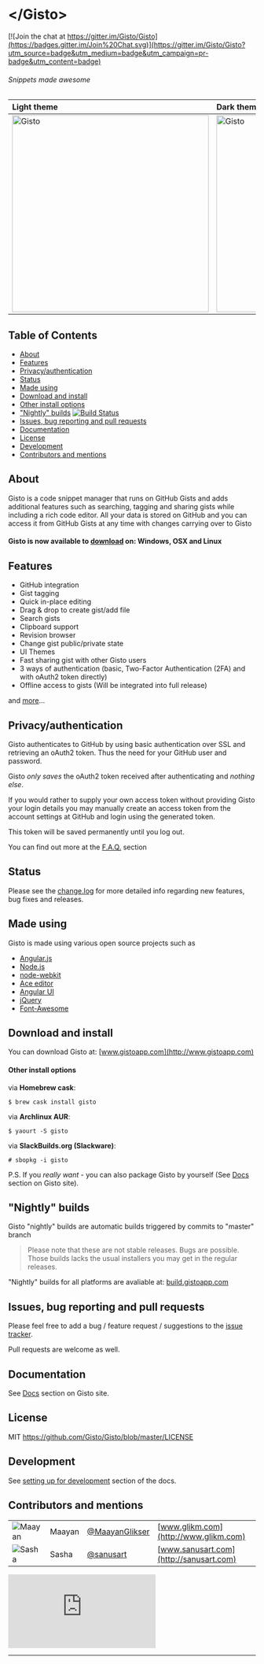 # \</Gisto\>

[![Join the chat at https://gitter.im/Gisto/Gisto](https://badges.gitter.im/Join%20Chat.svg)](https://gitter.im/Gisto/Gisto?utm_source=badge&utm_medium=badge&utm_campaign=pr-badge&utm_content=badge)

###### Snippets made awesome

| Light theme | Dark theme |
|:------|:------|
| <img src="http://gistoapp.com/images/lite_theme.png" width="400px" alt="Gisto"> | <img src="http://gistoapp.com/images/dark_theme.png" width="400px" alt="Gisto"> |

## Table of Contents

- [About](#about)
- [Features](#features)
- [Privacy/authentication](#privacyauthentication)
- [Status](#status)
- [Made using](#made-using)
- [Download and install](#download-and-install)
- [Other install options](#other-install-options)
- ["Nightly" builds](#nightly-builds) [![Build Status](https://circleci.com/gh/Gisto/Gisto.svg?circle-token=a22d02e6933342b0dfce682a5934de677e22f490)](https://circleci.com/gh/Gisto/Gisto/tree/master)
- [Issues, bug reporting and pull requests](#issues-bug-reporting-and-pull-requests)
- [Documentation](#documentation)
- [License](#license)
- [Development](#development)
- [Contributors and mentions](#contributors-and-mentions)

## About

Gisto is a code snippet manager that runs on GitHub Gists and adds additional features such as searching, tagging and sharing gists while including a rich code editor. 
All your data is stored on GitHub and you can access it from GitHub Gists at any time with changes carrying over to Gisto

#### Gisto is now available to [download](https://github.com/Gisto/Gisto#downloads) on: Windows, OSX and Linux

## Features

* GitHub integration
* Gist tagging
* Quick in-place editing
* Drag & drop to create gist/add file
* Search gists
* Clipboard support
* Revision browser
* Change gist public/private state
* UI Themes
* Fast sharing gist with other Gisto users
* 3 ways of authentication (basic, Two-Factor Authentication (2FA) and with oAuth2 token directly)
* Offline access to gists (Will be integrated into full release)

and [more](http://gistoapp.com/features/)...

## Privacy/authentication

Gisto authenticates to GitHub by using basic authentication over SSL and retrieving an oAuth2 token. Thus the need for your GitHub user and password.

Gisto <em>only saves</em> the oAuth2 token received after authenticating and <em>nothing else</em>.

If you would rather to supply your own access token without providing Gisto your login details you may manually create an access token from the account settings at GitHub and login using the generated token.

This token will be saved permanently until you log out.

You can find out more at the [F.A.Q.](http://www.gistoapp.com/faq/) section

## Status

Please see the [change.log](http://www.gistoapp.com/changelog/) for more detailed info regarding new features, bug fixes and releases.

## Made using

Gisto is made using various open source projects such as

* [Angular.js](http://angularjs.org/) 
* [Node.js](http://nodejs.org/)
* [node-webkit](https://github.com/rogerwang/node-webkit)
* [Ace editor](http://ajaxorg.github.io/ace/)
* [Angular UI](http://angular-ui.github.io/)
* [jQuery](http://jquery.com/)
* [Font-Awesome](http://fortawesome.github.io/Font-Awesome/)

## Download and install

You can download Gisto at: [www.gistoapp.com](http://www.gistoapp.com)

#### Other install options

via **Homebrew cask**:

`$ brew cask install gisto`

via **Archlinux AUR**:

`$ yaourt -S gisto`

via **SlackBuilds.org (Slackware)**:

`# sbopkg -i gisto`

P.S. If you *really want* - you can also package Gisto by yourself (See [Docs](http://www.gistoapp.com/documentation/) section on Gisto site).

## "Nightly" builds

Gisto "nightly" builds are automatic builds triggered by commits to "master" branch

> Please note that these are not stable releases. Bugs are possible. Those builds lacks the usual installers you may get in the regular releases. 

"Nightly" builds for all platforms are avaliable at: [build.gistoapp.com](http://build.gistoapp.com/)

## Issues, bug reporting and pull requests

Please feel free to add a bug / feature request / suggestions to the [issue tracker]( https://github.com/Gisto/Gisto/issues).

Pull requests are welcome as well.

## Documentation

See [Docs](http://www.gistoapp.com/documentation/) section on Gisto site.

## License

MIT https://github.com/Gisto/Gisto/blob/master/LICENSE

## Development

See [setting up for development](http://www.gistoapp.com/documentation/#devs) section of the docs.

## Contributors and mentions

|||||
| ------------- |:-------------|:-----|:-----|
| ![Maayan](http://www.gravatar.com/avatar/3a615b34ef2060face8fcd481c6377e1?s=50 "Maayan") | Maayan | [@MaayanGlikser](https://twitter.com/MaayanGlikser) | [www.glikm.com](http://www.glikm.com) |
| ![Sasha](http://www.gravatar.com/avatar/7ddad1a9a1c8de452badaf82b6c30c76?s=50 "Sasha") | Sasha | [@sanusart](https://twitter.com/sanusart) | [www.sanusart.com](http://sanusart.com) |

[![Analytics](https://ga-beacon.appspot.com/UA-49967672-1/Gisto/README.md?pixel)](https://github.com/igrigorik/ga-beacon)

---
